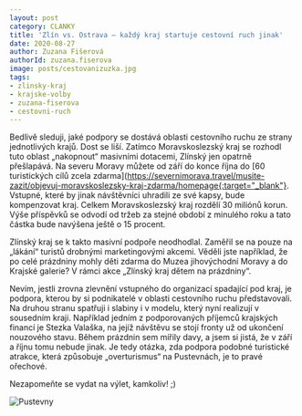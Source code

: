 ```yaml
---
layout: post
category: CLANKY
title: 'Zlín vs. Ostrava – každý kraj startuje cestovní ruch jinak'
date: 2020-08-27
author: Zuzana Fišerová
authorId: zuzana.fiserova
image: posts/cestovanizuzka.jpg
tags: 
- zlinsky-kraj
- krajske-volby
- zuzana-fiserova
- cestovni-ruch
---
```

Bedlivě sleduji, jaké podpory se dostává oblasti cestovního ruchu ze strany jednotlivých krajů. Dost se liší. Zatímco Moravskoslezský kraj se rozhodl tuto oblast „nakopnout“ masivními dotacemi, Zlínský jen opatrně přešlapává. Na severu Moravy můžete od září do konce října do [60 turistických cílů zcela zdarma](https://severnimorava.travel/musite-zazit/objevuj-moravskoslezsky-kraj-zdarma/homepage{:target="_blank"}. Vstupné, které by jinak návštěvníci uhradili ze své kapsy, bude kompenzovat kraj. Celkem Moravskoslezský kraj rozdělí 30 miliónů korun. Výše příspěvků se odvodí od tržeb za stejné období  z minulého roku a tato částka bude navýšena ještě o 15 procent. 

Zlínský kraj se k takto masivní podpoře neodhodlal. Zaměřil se na pouze na „lákání“ turistů drobnými marketingovými akcemi. Věděli jste například, že po celé prázdniny mohly děti zdarma do Muzea jihovýchodní Moravy a do Krajské galerie? V rámci akce „Zlínský kraj dětem na prázdniny“. 

Nevím, jestli zrovna zlevnění vstupného do organizací spadající pod kraj, je podpora, kterou by si podnikatelé v oblasti cestovního ruchu představovali. Na druhou stranu spatřuji i slabiny i v modelu, který nyní realizují v sousedním kraji. Například jedním z podporovaných příjemců krajských financí je Stezka Valaška, na jejíž návštěvu se stojí fronty už od ukončení nouzového stavu. Během prázdnin sem mířily davy, a jsem si jistá, že v září a říjnu tomu nebude jinak. Je tedy otázka, zda podpora podobné turistické atrakce, která způsobuje „overturismus“ na Pustevnách, je to pravé ořechové. 

Nezapomeňte se vydat na výlet, kamkoliv! ;)

![Pustevny](https://zlinsky.pirati.cz/assets/img/posts/pustevnyleden.JPG)

